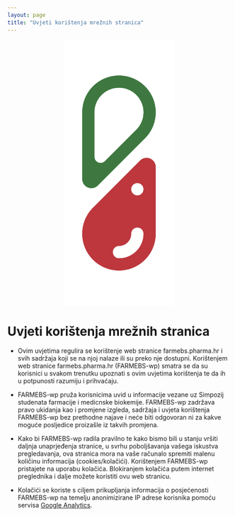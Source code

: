 ```yaml
---
layout: page
title: "Uvjeti korištenja mrežnih stranica"
---
```



<img src='img/logo.png' alt='FARMEBS' width='250' 
	style="display: block; margin-left: auto; margin-right: auto" />




# Uvjeti korištenja mrežnih stranica

- Ovim uvjetima regulira se korištenje web stranice farmebs.pharma.hr i svih sadržaja koji se na njoj nalaze ili su preko nje dostupni.
Korištenjem web stranice farmebs.pharma.hr (FARMEBS-wp) smatra se da su korisnici u svakom trenutku upoznati s ovim uvjetima korištenja te da ih u potpunosti razumiju i prihvaćaju.

- FARMEBS-wp pruža korisnicima uvid u informacije vezane uz Simpozij studenata farmacije i medicnske biokemije. FARMEBS-wp zadržava pravo ukidanja kao i promjene izgleda, sadržaja i uvjeta korištenja FARMEBS-wp bez prethodne najave i neće biti odgovoran ni za kakve moguće posljedice proizašle iz takvih promjena.

- Kako bi FARMEBS-wp radila pravilno te kako bismo bili u stanju vršiti daljnja unaprjeđenja stranice, u svrhu poboljšavanja vašega iskustva pregledavanja, ova stranica mora na vaše računalo spremiti malenu količinu informacija (cookies/kolačići). Korištenjem FARMEBS-wp pristajete na uporabu kolačića. Blokiranjem kolačića putem internet preglednika i dalje možete koristiti ovu web stranicu. 

- Kolačići se koriste s ciljem prikupljanja informacija o posjećenosti FARMEBS-wp na temelju anonimizirane IP adrese korisnika pomoću servisa [Google Analytics](https://developers.google.com/analytics/devguides/collection/analyticsjs/cookie-usage).
